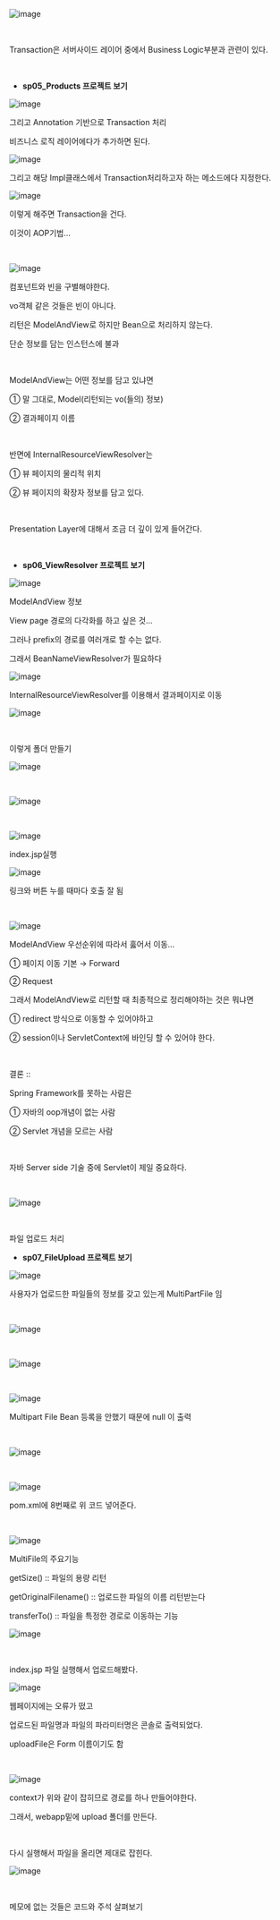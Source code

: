 ![image](https://user-images.githubusercontent.com/78403443/123590018-0b4e4300-d825-11eb-9c69-94b87387e89b.png)

<br/>

Transaction은 서버사이드 레이어 중에서 Business Logic부분과 관련이 있다.

<br/>

- **sp05_Products 프로젝트 보기**

![image](https://user-images.githubusercontent.com/78403443/123590097-2620b780-d825-11eb-896a-b351ea383036.png)

그리고 Annotation 기반으로 Transaction 처리

비즈니스 로직 레이어에다가 추가하면 된다.

![image](https://user-images.githubusercontent.com/78403443/123590130-30db4c80-d825-11eb-8ff1-e36d1a43ddf8.png)

그리고 해당 Impl클래스에서 Transaction처리하고자 하는 메소드에다 지정한다.

![image](https://user-images.githubusercontent.com/78403443/123590153-3a64b480-d825-11eb-9ca3-41af64dda8c1.png)

이렇게 해주면 Transaction을 건다.

이것이 AOP기법...

<br/>

![image](https://user-images.githubusercontent.com/78403443/123590194-46e90d00-d825-11eb-869a-01a3bb39c045.png)

컴포넌트와 빈을 구별해야한다.

vo객체 같은 것들은 빈이 아니다.

리턴은 ModelAndView로 하지만 Bean으로 처리하지 않는다.

단순 정보를 담는 인스턴스에 불과

<br/>

ModelAndView는 어떤 정보를 담고 있냐면

① 말 그대로, Model(리턴되는 vo(들의) 정보)

② 결과페이지 이름

<br/>

반면에 InternalResourceViewResolver는

① 뷰 페이지의 물리적 위치

② 뷰 페이지의 확장자 정보를 담고 있다.

<br/>

Presentation Layer에 대해서 조금 더 깊이 있게 들어간다.

<br/>

- **sp06_ViewResolver 프로젝트 보기**

![image](https://user-images.githubusercontent.com/78403443/123590242-5b2d0a00-d825-11eb-84a4-73d73b61884b.png)

ModelAndView 정보

View page 경로의 다각화를 하고 싶은 것...

그러나 prefix의 경로를 여러개로 할 수는 없다.

그래서 BeanNameViewResolver가 필요하다

![image](https://user-images.githubusercontent.com/78403443/123590274-654f0880-d825-11eb-99ce-e766cdfc13e1.png)

InternalResourceViewResolver를 이용해서 결과페이지로 이동

![image](https://user-images.githubusercontent.com/78403443/123590303-6f710700-d825-11eb-804d-33d7c37d8055.png)

<br/>

이렇게 폴더 만들기

![image](https://user-images.githubusercontent.com/78403443/123590351-7c8df600-d825-11eb-8e2a-eac7693a6b32.png)

<br/>

![image](https://user-images.githubusercontent.com/78403443/123590384-86175e00-d825-11eb-854a-dc52620c7d74.png)

<br/>

![image](https://user-images.githubusercontent.com/78403443/123590404-8e6f9900-d825-11eb-8eb4-9ad149b93754.png)

index.jsp실행

![image](https://user-images.githubusercontent.com/78403443/123590440-9e877880-d825-11eb-929a-71e21d2e8ee1.png)

링크와 버튼 누를 때마다 호출 잘 됨

<br/>

![image](https://user-images.githubusercontent.com/78403443/123590481-a9daa400-d825-11eb-903c-ede8f7c51530.png)

ModelAndView 우선순위에 따라서 훓어서 이동... 

① 페이지 이동 기본 → Forward

② Request

그래서 ModelAndView로 리턴할 때 최종적으로 정리해야하는 것은 뭐냐면

① redirect 방식으로 이동할 수 있어야하고

② session이나 ServletContext에 바인딩 할 수 있어야 한다.

<br/>

결론 ::

Spring Framework를 못하는 사람은

① 자바의 oop개념이 없는 사람

② Servlet 개념을 모르는 사람

<br/>

자바 Server side 기술 중에 Servlet이 제일 중요하다.

<br/>

![image](https://user-images.githubusercontent.com/78403443/123590535-b8c15680-d825-11eb-9001-687fd641480a.png)

<br/>

파일 업로드 처리

- **sp07_FileUpload 프로젝트 보기**

![image](https://user-images.githubusercontent.com/78403443/123590566-c37beb80-d825-11eb-918a-a5c3538af6ce.png)

사용자가 업로드한 파일들의 정보를 갖고 있는게 MultiPartFile 임

<br/>

![image](https://user-images.githubusercontent.com/78403443/123590603-ce368080-d825-11eb-8e9f-44c52677bf32.png)

<br/>

![image](https://user-images.githubusercontent.com/78403443/123590629-d7bfe880-d825-11eb-8d82-00f65fd88020.png)

<br/>

![image](https://user-images.githubusercontent.com/78403443/123590650-e1495080-d825-11eb-95d6-d253780eaa7d.png)

Multipart File Bean 등록을 안했기 때문에 null 이 출력

<br/>

![image](https://user-images.githubusercontent.com/78403443/123590689-eefed600-d825-11eb-9dbe-9a89e6b059a9.png)

<br/>

![image](https://user-images.githubusercontent.com/78403443/123590721-fa520180-d825-11eb-8d20-5ead6c9a48fe.png)

pom.xml에 8번째로 위 코드 넣어준다.

<br/>

![image](https://user-images.githubusercontent.com/78403443/123590760-0a69e100-d826-11eb-8baa-4f08c4168b0a.png)

MultiFile의 주요기능

getSize() :: 파일의 용량 리턴

getOriginalFilename() :: 업로드한 파일의 이름 리턴받는다

transferTo() :: 파일을 특정한 경로로 이동하는 기능

![image](https://user-images.githubusercontent.com/78403443/123590784-1655a300-d826-11eb-9d72-5c7dda147726.png)

<br/>

index.jsp 파일 실행해서 업로드해봤다.

![image](https://user-images.githubusercontent.com/78403443/123590819-22d9fb80-d826-11eb-8c4a-8efa0585b0b1.png)

웹페이지에는 오류가 떴고

업로드된 파일명과 파일의 파라미터명은 콘솔로 출력되었다.

uploadFile은 Form 이름이기도 함

<br/>

![image](https://user-images.githubusercontent.com/78403443/123590838-2ff6ea80-d826-11eb-8dfc-a6d96cc4acc7.png)

context가 위와 같이 잡히므로 경로를 하나 만들어야한다.

그래서, webapp밑에 upload 폴더를 만든다.

<br/>

다시 실행해서 파일을 올리면 제대로 잡힌다.

![image](https://user-images.githubusercontent.com/78403443/123590867-3e450680-d826-11eb-92a1-7531773451d9.png)

<br/>

메모에 없는 것들은 코드와 주석 살펴보기


